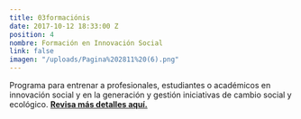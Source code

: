 ```yaml
---
title: 03formaciónis
date: 2017-10-12 18:33:00 Z
position: 4
nombre: Formación en Innovación Social
link: false
imagen: "/uploads/Pagina%202811%20(6).png"
---
```


Programa para entrenar a profesionales, estudiantes o académicos en innovación social y en la generación y gestión iniciativas de cambio social y ecológico. **[Revisa más detalles aquí.](https://2811.cl/2020/05/05/formacion-en-innovacion-social/)**